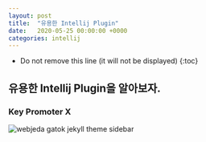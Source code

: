 ```yaml
---
layout: post
title:  "유용한 Intellij Plugin"
date:   2020-05-25 00:00:00 +0000
categories: intellij
---
```


* Do not remove this line (it will not be displayed) 
{:toc}

## 유용한 Intellij Plugin을 알아보자.

### Key Promoter X
![webjeda gatok jekyll theme sidebar]({{site.baseurl}}/images/2020-05-25-intellij-plugin/2020-05-25-intellij-plugin-01.gif)

[jekyll-docs]: http://jekyllrb.com/docs/home
[jekyll-gh]:   https://github.com/jekyll/jekyll
[jekyll-talk]: https://talk.jekyllrb.com/

